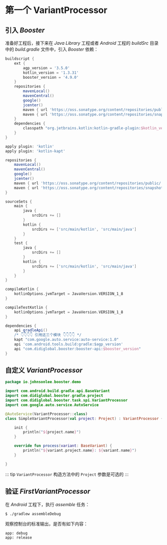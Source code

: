 # 第一个 VariantProcessor

## 引入 *Booster*

准备好工程后，接下来在 *Java Library* 工程或者 *Android* 工程的 *buildSrc* 目录中的 *build.gradle* 文件中，引入 *Booster* 依赖：

```groovy
buildscript {
    ext {
        agp_version = '3.5.0'
        kotlin_version = '1.3.31'
        booster_version = '4.9.0'
    }
    repositories {
        mavenLocal()
        mavenCentral()
        google()
        jcenter()
        maven { url 'https://oss.sonatype.org/content/repositories/public/' }
        maven { url 'https://oss.sonatype.org/content/repositories/snapshots/' }
    }
    dependencies {
        classpath "org.jetbrains.kotlin:kotlin-gradle-plugin:$kotlin_version"
    }
}

apply plugin: 'kotlin'
apply plugin: 'kotlin-kapt'

repositories {
    mavenLocal()
    mavenCentral()
    google()
    jcenter()
    maven { url 'https://oss.sonatype.org/content/repositories/public/' }
    maven { url 'https://oss.sonatype.org/content/repositories/snapshots/' }
}

sourceSets {
    main {
        java {
            srcDirs += []
        }
        kotlin {
            srcDirs += ['src/main/kotlin', 'src/main/java']
        }
    }
    test {
        java {
            srcDirs += []
        }
        kotlin {
            srcDirs += ['src/main/kotlin', 'src/main/java']
        }
    }
}

compileKotlin {
    kotlinOptions.jvmTarget = JavaVersion.VERSION_1_8
}

compileTestKotlin {
    kotlinOptions.jvmTarget = JavaVersion.VERSION_1_8
}

dependencies {
    api gradleApi()
    /* 👇👇👇👇 引用这三个模块 👇👇👇👇 */
    kapt "com.google.auto.service:auto-service:1.0"
    api 'com.android.tools.build:gradle:$agp_version'
    api "com.didiglobal.booster:booster-api:$booster_version"
}
```

## 自定义 *VariantProcessor*

```kotlin
package io.johnsonlee.booster.demo

import com.android.build.gradle.api.BaseVariant
import com.didiglobal.booster.gradle.project
import com.didiglobal.booster.task.spi.VariantProcessor
import com.google.auto.service.AutoService

@AutoService(VariantProcessor::class)
class SimpleVariantProcessor(val project: Project) : VariantProcessor {

    init {
        println("${project.name}")
    }

    override fun process(variant: BaseVariant) {
        println("${variant.project.name}: ${variant.name}")
    }

}
```

::: tip
`VariantProcessor` 构造方法中的 `Project` 参数是可选的
:::

## 验证 *FirstVariantProcessor*

在 *Android* 工程下，执行 *assemble* 任务：

```bash
$ ./gradlew assembleDebug
```

观察控制台的标准输出，是否有如下内容：

```
app: debug
app: release
```

